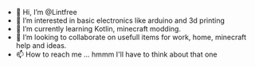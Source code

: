 - 👋 Hi, I’m @Lintfree
- 👀 I’m interested in basic electronics like arduino and 3d printing
- 🌱 I’m currently learning Kotlin, minecraft modding.
- 💞️ I’m looking to collaborate on usefull items for work, home, minecraft help and ideas.
- 📫 How to reach me ...  hmmm I'll have to think about that one

<!---
Lintfree/Lintfree is a ✨ special ✨ repository because its `README.md` (this file) appears on your GitHub profile.
You can click the Preview link to take a look at your changes.
--->
